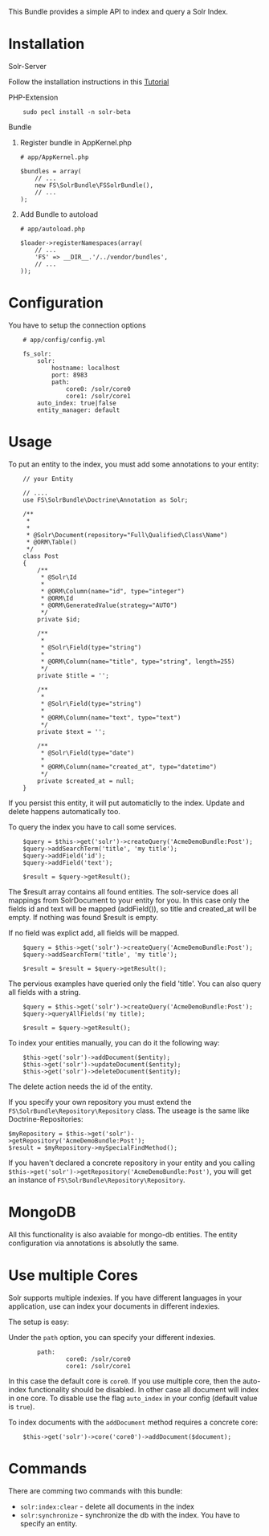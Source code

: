 This Bundle provides a simple API to index and query a Solr Index. 

Installation
============

Solr-Server

[Tutorial]: http://davehall.com.au/blog/dave/2010/06/26/multi-core-apache-solr-ubuntu-1004-drupal-auto-provisioning

Follow the installation instructions in this [Tutorial]

PHP-Extension

		sudo pecl install -n solr-beta

Bundle

1.  Register bundle in AppKernel.php

        # app/AppKernel.php

        $bundles = array(
            // ...
            new FS\SolrBundle\FSSolrBundle(),
            // ...
        );

2.  Add Bundle to autoload

        # app/autoload.php

        $loader->registerNamespaces(array(
            // ...
            'FS' => __DIR__.'/../vendor/bundles',
            // ...
        ));

Configuration
=============

You have to setup the connection options

		# app/config/config.yml
		
		fs_solr:
			solr:
				hostname: localhost
				port: 8983
                path:
                    core0: /solr/core0
                    core1: /solr/core1
            auto_index: true|false
			entity_manager: default 

Usage
=====

To put an entity to the index, you must add some annotations to your entity:

		// your Entity

		// ....
		use FS\SolrBundle\Doctrine\Annotation as Solr;
		
		/**
		 * 
		 *
		 * @Solr\Document(repository="Full\Qualified\Class\Name")
		 * @ORM\Table()
		 */
		class Post
		{
			/**
			 * @Solr\Id
			 *
			 * @ORM\Column(name="id", type="integer")
			 * @ORM\Id
			 * @ORM\GeneratedValue(strategy="AUTO")
			 */
			private $id;

			/**
			 *
			 * @Solr\Field(type="string")
			 *
			 * @ORM\Column(name="title", type="string", length=255)
			 */
			private $title = '';

			/**
			 * 
			 * @Solr\Field(type="string")
			 *
			 * @ORM\Column(name="text", type="text")
			 */
			private $text = '';

			/**
			 * @Solr\Field(type="date")
			 *
			 * @ORM\Column(name="created_at", type="datetime")
			 */
			private $created_at = null;
		}
	
If you persist this entity, it will put automaticlly to the index. Update and delete happens automatically too.

To query the index you have to call some services.

		$query = $this->get('solr')->createQuery('AcmeDemoBundle:Post');
		$query->addSearchTerm('title', 'my title');
		$query->addField('id');
		$query->addField('text');
		
		$result = $query->getResult();
		
The $result array contains all found entities. The solr-service does all mappings from SolrDocument
to your entity for you. In this case only the fields id and text will be mapped (addField()), so title and created_at will be
empty. If nothing was found $result is empty.

If no field was explict add, all fields will be mapped.

		$query = $this->get('solr')->createQuery('AcmeDemoBundle:Post');
		$query->addSearchTerm('title', 'my title');
		
		$result = $result = $query->getResult();

The pervious examples have queried only the field 'title'. You can also query all fields with a string.

    	$query = $this->get('solr')->createQuery('AcmeDemoBundle:Post');
    	$query->queryAllFields('my title);
    		
    	$result = $query->getResult();

To index your entities manually, you can do it the following way:

		$this->get('solr')->addDocument($entity);
		$this->get('solr')->updateDocument($entity);
		$this->get('solr')->deleteDocument($entity);

The delete action needs the id of the entity.		


If you specify your own repository you must extend the `FS\SolrBundle\Repository\Repository` class. The useage is the same
like Doctrine-Repositories:

	$myRepository = $this->get('solr')->getRepository('AcmeDemoBundle:Post');
	$result = $myRepository->mySpecialFindMethod();
	
If you haven't declared a concrete repository in your entity and you calling `$this->get('solr')->getRepository('AcmeDemoBundle:Post')`, you will
get an instance of `FS\SolrBundle\Repository\Repository`.

MongoDB
=======

All this functionality is also avaiable for mongo-db entities. The entity configuration via annotations is absolutly the same.


Use multiple Cores
==================

Solr supports multiple indexies. If you have different languages in your application, use can index your documents in different indexies.

The setup is easy:

Under the `path` option, you can specify your different indexies.


            path:
                    core0: /solr/core0
                    core1: /solr/core1

In this case the default core is `core0`. If you use multiple core, then the auto-index functionality should be disabled. In other case all document will index in one core. To disable use the flag `auto_index` in your config (default value is `true`). 

To index documents with the `addDocument` method requires a concrete core:

        $this->get('solr')->core('core0')->addDocument($document);


Commands
========

There are comming two commands with this bundle:

* `solr:index:clear` - delete all documents in the index
* `solr:synchronize` - synchronize the db with the index. You have to specify an entity.